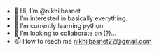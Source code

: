 - 👋 Hi, I’m @nikhilbasnet
- 👀 I’m interested in basically everything.
- 🌱 I’m currently learning python
- 💞️ I’m looking to collaborate on (?)...
- 📫 How to reach me nikhilbasnet22@gmail.com

<!---
nikhilbasnet/nikhilbasnet is a ✨ special ✨ repository because its `README.md` (this file) appears on your GitHub profile.
You can click the Preview link to take a look at your changes.
--->
